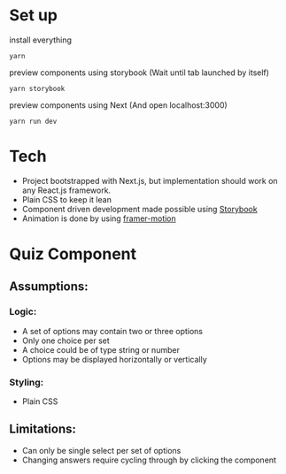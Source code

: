# Set up

install everything
```
yarn 
```

preview components using storybook (Wait until tab launched by itself)
```
yarn storybook
```

preview components using Next (And open localhost:3000)
```
yarn run dev
```

# Tech
- Project bootstrapped with Next.js, but implementation should work on any React.js framework.
- Plain CSS to keep it lean
- Component driven development made possible using [Storybook](https://storybook.js.org/)
- Animation is done by using [framer-motion](https://www.framer.com/motion/)

# Quiz Component

## Assumptions:

### Logic: 
- A set of options may contain two or three options
- Only one choice per set
- A choice could be of type string or number
- Options may be displayed horizontally or vertically

### Styling:
- Plain CSS


## Limitations:
- Can only be single select per set of options
- Changing answers require cycling through by clicking the component
